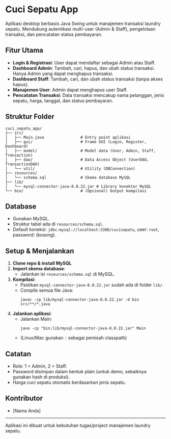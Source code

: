 # Cuci Sepatu App

Aplikasi desktop berbasis Java Swing untuk manajemen transaksi laundry sepatu. Mendukung autentikasi multi-user (Admin & Staff), pengelolaan transaksi, dan pencatatan status pembayaran.

## Fitur Utama
- **Login & Registrasi**: User dapat mendaftar sebagai Admin atau Staff.
- **Dashboard Admin**: Tambah, cari, hapus, dan ubah status transaksi. Hanya Admin yang dapat menghapus transaksi.
- **Dashboard Staff**: Tambah, cari, dan ubah status transaksi (tanpa akses hapus).
- **Manajemen User**: Admin dapat menghapus user Staff.
- **Pencatatan Transaksi**: Data transaksi mencakup nama pelanggan, jenis sepatu, harga, tanggal, dan status pembayaran.

## Struktur Folder
```
cuci_sepatu_app/
├── src/
│   ├── Main.java                # Entry point aplikasi
│   ├── gui/                     # Frame GUI (Login, Register, Dashboard)
│   ├── model/                   # Model data (User, Admin, Staff, Transaction)
│   ├── dao/                     # Data Access Object (UserDAO, TransactionDAO)
│   └── util/                    # Utility (DBConnection)
├── resources/
│   └── schema.sql               # Skema database MySQL
├── lib/
│   └── mysql-connector-java-8.0.22.jar # Library konektor MySQL
└── bin/                         # (Opsional) Output kompilasi
```

## Database
- Gunakan MySQL.
- Struktur tabel ada di `resources/schema.sql`.
- Default koneksi: `jdbc:mysql://localhost:3306/cucisepatu`, user: `root`, password: (kosong).

## Setup & Menjalankan
1. **Clone repo & install MySQL**
2. **Import skema database**:
   - Jalankan isi `resources/schema.sql` di MySQL.
3. **Kompilasi**:
   - Pastikan `mysql-connector-java-8.0.22.jar` sudah ada di folder `lib/`.
   - Compile semua file Java:
     ```
     javac -cp lib/mysql-connector-java-8.0.22.jar -d bin src/**/*.java
     ```
4. **Jalankan aplikasi**:
   - Jalankan Main:
     ```
     java -cp "bin;lib/mysql-connector-java-8.0.22.jar" Main
     ```
   - (Linux/Mac gunakan `:` sebagai pemisah classpath)

## Catatan
- Role: 1 = Admin, 2 = Staff.
- Password disimpan dalam bentuk plain (untuk demo, sebaiknya gunakan hash di produksi).
- Harga cuci sepatu otomatis berdasarkan jenis sepatu.

## Kontributor
- [Nama Anda]

---
Aplikasi ini dibuat untuk kebutuhan tugas/project manajemen laundry sepatu. 